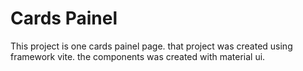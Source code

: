 # Cards Painel
This project is one cards painel page. that project was created using framework vite. the components was created with material ui.
